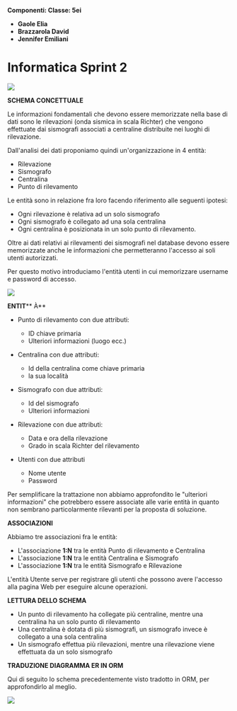 **Componenti: Classe: 5ei**

- **Gaole Elia**
- **Brazzarola David**
- **Jennifer Emiliani**

# **Informatica Sprint 2**

![](RackMultipart20200421-4-y8fmah_html_79245ea09a1623b3.png)

**SCHEMA CONCETTUALE**

Le informazioni fondamentali che devono essere memorizzate nella base di dati sono le rilevazioni (onda sismica in scala Richter) che vengono effettuate dai sismografi associati a centraline distribuite nei luoghi di rilevazione.

Dall&#39;analisi dei dati proponiamo quindi un&#39;organizzazione in 4 entità:

- Rilevazione
- Sismografo
- Centralina
- Punto di rilevamento

Le entità sono in relazione fra loro facendo riferimento alle seguenti ipotesi:

- Ogni rilevazione è relativa ad un solo sismografo
- Ogni sismografo è collegato ad una sola centralina
- Ogni centralina è posizionata in un solo punto di rilevamento.

Oltre ai dati relativi ai rilevamenti dei sismografi nel database devono essere memorizzate anche le informazioni che permetteranno l&#39;accesso ai soli utenti autorizzati.

Per questo motivo introduciamo l&#39;entità utenti in cui memorizzare username e password di accesso.

![](RackMultipart20200421-4-y8fmah_html_1f9691ed9b359585.gif)

**ENTIT**** À**

- Punto di rilevamento con due attributi:
  - ID chiave primaria
  - Ulteriori informazioni (luogo ecc.)

- Centralina con due attributi:
  - Id della centralina come chiave primaria
  - la sua località

- Sismografo con due attributi:
  - Id del sismografo
  - Ulteriori informazioni

- Rilevazione con due attributi:
  - Data e ora della rilevazione
  - Grado in scala Richter del rilevamento

- Utenti con due attributi
  - Nome utente
  - Password

Per semplificare la trattazione non abbiamo approfondito le &quot;ulteriori informazioni&quot; che potrebbero essere associate alle varie entità in quanto non sembrano particolarmente rilevanti per la proposta di soluzione.

**ASSOCIAZIONI**

Abbiamo tre associazioni fra le entità:

- L&#39;associazione **1:N** tra le entità Punto di rilevamento e Centralina
- L&#39;associazione **1:N** tra le entità Centralina e Sismografo
- L&#39;associazione **1:N** tra le entità Sismografo e Rilevazione

L&#39;entità Utente serve per registrare gli utenti che possono avere l&#39;accesso alla pagina Web per eseguire alcune operazioni.

**LETTURA DELLO SCHEMA**

- Un punto di rilevamento ha collegate più centraline, mentre una centralina ha un solo punto di rilevamento
- Una centralina è dotata di più sismografi, un sismografo invece è collegato a una sola centralina
- Un sismografo effettua più rilevazioni, mentre una rilevazione viene effettuata da un solo sismografo

**TRADUZIONE DIAGRAMMA ER IN ORM**

Qui di seguito lo schema precedentemente visto tradotto in ORM, per approfondirlo al meglio.

![](RackMultipart20200421-4-y8fmah_html_c085d3fb4db5a656.gif)